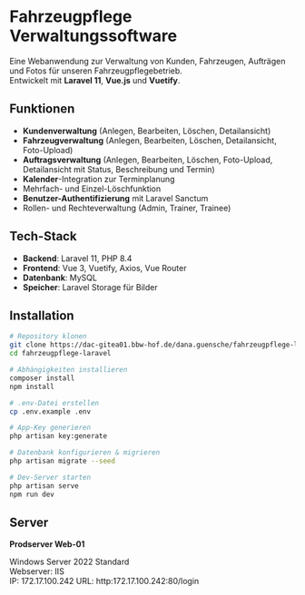 # Fahrzeugpflege Verwaltungssoftware

Eine Webanwendung zur Verwaltung von Kunden, Fahrzeugen, Aufträgen und Fotos für unseren Fahrzeugpflegebetrieb.  
Entwickelt mit **Laravel 11**, **Vue.js** und **Vuetify**.

## Funktionen

- **Kundenverwaltung** (Anlegen, Bearbeiten, Löschen, Detailansicht)  
- **Fahrzeugverwaltung** (Anlegen, Bearbeiten, Löschen, Detailansicht, Foto-Upload)  
- **Auftragsverwaltung** (Anlegen, Bearbeiten, Löschen, Foto-Upload, Detailansicht mit Status, Beschreibung und Termin)  
- **Kalender**-Integration zur Terminplanung  
- Mehrfach- und Einzel-Löschfunktion  
- **Benutzer-Authentifizierung** mit Laravel Sanctum  
- Rollen- und Rechteverwaltung (Admin, Trainer, Trainee)

## Tech-Stack

- **Backend**: Laravel 11, PHP 8.4  
- **Frontend**: Vue 3, Vuetify, Axios, Vue Router  
- **Datenbank**: MySQL  
- **Speicher**: Laravel Storage für Bilder  

## Installation

```bash
# Repository klonen
git clone https://dac-gitea01.bbw-hof.de/dana.guensche/fahrzeugpflege-laravel-vue.git
cd fahrzeugpflege-laravel

# Abhängigkeiten installieren
composer install
npm install

# .env-Datei erstellen
cp .env.example .env

# App-Key generieren
php artisan key:generate

# Datenbank konfigurieren & migrieren
php artisan migrate --seed

# Dev-Server starten
php artisan serve
npm run dev
```

## Server  

**Prodserver Web-01**  
  
Windows Server 2022 Standard  
Webserver: IIS  
IP: 172.17.100.242
URL: http:172.17.100.242:80/login  

